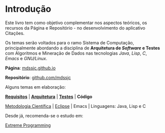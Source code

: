 # Introdução

Este livro tem como objetivo complementar nos aspectos teóricos, os recursos da Página e Repositório - no desenvolvimento do aplicativo Citações.

Os temas serão voltados para o ramo Sistema de Computação, principalmente abordando a disciplina de **Arquitetura de **_**Software**_** e Testes** com Algoritmos e Mineração de Dados nas tecnologias _Java_, _Lisp_, _C_, _Emacs_ e _GNU\/Linux_.

**Página**: [mdssjc.github.io](http://goo.gl/wfgE07 "Página do MDS")

**Repositório**: [github.com\/mdssjc](http://goo.gl/FvxXNM "Repositório do MDS")

Alguns temas em elaboração:

[**Requisitos**](requisitos/README.md) \| [**Arquitetura**](/arquitetura/README.md) \| [**Testes**](testes/README.md) \| **Código**

[Metodologia Científica](metodologia_cientifica/README.md) \| [Eclipse](eclipse/README.md) \| Emacs \| Linguagens: Java, Lisp e C

Desde já, recomenda-se o estudo em:

[Extreme Programming](http://www.extremeprogramming.org/)

